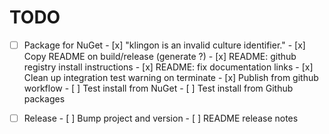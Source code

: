 # TODO

- [ ] Package for NuGet
      - [x] "klingon is an invalid culture identifier."
      - [x] Copy README on build/release (generate ?)
      - [x] README: github registry install instructions
      - [x] README: fix documentation links
      - [x] Clean up integration test warning on terminate
      - [x] Publish from github workflow
      - [ ] Test install from NuGet
      - [ ] Test install from Github packages

- [ ] Release
      - [ ] Bump project and version
      - [ ] README release notes